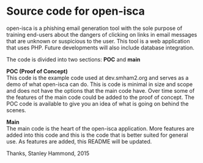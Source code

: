 Source code for open-isca
==========================

open-isca is a phishing email generation tool with the sole purpose of training end-users about the dangers of clicking on links in email messages that are unknown or suspicious to the user. This tool is a web application that uses PHP. Future developments will also include database integration.

The code is divided into two sections: **POC** and **main**

**POC (Proof of Concept)**  
This code is the example code used at dev.smham2.org and serves as a demo of what open-isca can do. This is code is minimal in size and scope and does not have the options that the main code have. Over time some of the features of the main code could be added to the proof of concept. The POC code is available to give you an idea of what is going on behind the scenes.

**Main**  
The main code is the heart of the open-isca application. More features are added into this code and this is the code that is better suited for general use. As features are added, this README will be updated.

Thanks, Stanley Hammond, 2015

